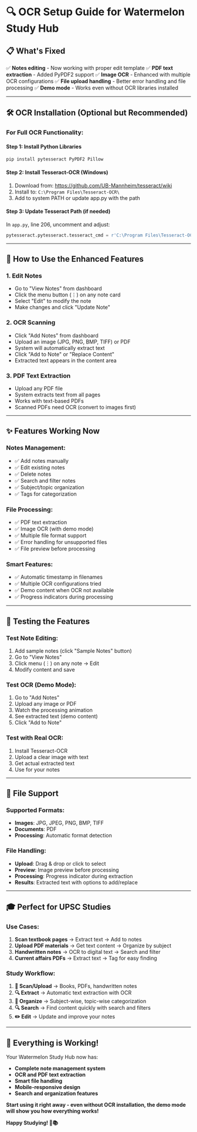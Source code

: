 # 🔍 OCR Setup Guide for Watermelon Study Hub

## 📋 **What's Fixed**

✅ **Notes editing** - Now working with proper edit template
✅ **PDF text extraction** - Added PyPDF2 support
✅ **Image OCR** - Enhanced with multiple OCR configurations
✅ **File upload handling** - Better error handling and file processing
✅ **Demo mode** - Works even without OCR libraries installed

---

## 🛠️ **OCR Installation (Optional but Recommended)**

### **For Full OCR Functionality:**

#### **Step 1: Install Python Libraries**
```bash
pip install pytesseract PyPDF2 Pillow
```

#### **Step 2: Install Tesseract-OCR (Windows)**
1. Download from: https://github.com/UB-Mannheim/tesseract/wiki
2. Install to: `C:\Program Files\Tesseract-OCR\`
3. Add to system PATH or update app.py with the path

#### **Step 3: Update Tesseract Path (if needed)**
In `app.py`, line 206, uncomment and adjust:
```python
pytesseract.pytesseract.tesseract_cmd = r'C:\Program Files\Tesseract-OCR\tesseract.exe'
```

---

## 🎯 **How to Use the Enhanced Features**

### **1. Edit Notes**
- Go to "View Notes" from dashboard
- Click the menu button (⋮) on any note card
- Select "Edit" to modify the note
- Make changes and click "Update Note"

### **2. OCR Scanning**
- Click "Add Notes" from dashboard
- Upload an image (JPG, PNG, BMP, TIFF) or PDF
- System will automatically extract text
- Click "Add to Note" or "Replace Content"
- Extracted text appears in the content area

### **3. PDF Text Extraction**
- Upload any PDF file
- System extracts text from all pages
- Works with text-based PDFs
- Scanned PDFs need OCR (convert to images first)

---

## ✨ **Features Working Now**

### **Notes Management:**
- ✅ Add notes manually
- ✅ Edit existing notes
- ✅ Delete notes
- ✅ Search and filter notes
- ✅ Subject/topic organization
- ✅ Tags for categorization

### **File Processing:**
- ✅ PDF text extraction
- ✅ Image OCR (with demo mode)
- ✅ Multiple file format support
- ✅ Error handling for unsupported files
- ✅ File preview before processing

### **Smart Features:**
- ✅ Automatic timestamp in filenames
- ✅ Multiple OCR configurations tried
- ✅ Demo content when OCR not available
- ✅ Progress indicators during processing

---

## 🔧 **Testing the Features**

### **Test Note Editing:**
1. Add sample notes (click "Sample Notes" button)
2. Go to "View Notes"
3. Click menu (⋮) on any note → Edit
4. Modify content and save

### **Test OCR (Demo Mode):**
1. Go to "Add Notes"
2. Upload any image or PDF
3. Watch the processing animation
4. See extracted text (demo content)
5. Click "Add to Note"

### **Test with Real OCR:**
1. Install Tesseract-OCR
2. Upload a clear image with text
3. Get actual extracted text
4. Use for your notes

---

## 📱 **File Support**

### **Supported Formats:**
- **Images**: JPG, JPEG, PNG, BMP, TIFF
- **Documents**: PDF
- **Processing**: Automatic format detection

### **File Handling:**
- **Upload**: Drag & drop or click to select
- **Preview**: Image preview before processing
- **Processing**: Progress indicator during extraction
- **Results**: Extracted text with options to add/replace

---

## 🎓 **Perfect for UPSC Studies**

### **Use Cases:**
1. **Scan textbook pages** → Extract text → Add to notes
2. **Upload PDF materials** → Get text content → Organize by subject
3. **Handwritten notes** → OCR to digital text → Search and filter
4. **Current affairs PDFs** → Extract text → Tag for easy finding

### **Study Workflow:**
1. **📖 Scan/Upload** → Books, PDFs, handwritten notes
2. **🔍 Extract** → Automatic text extraction with OCR
3. **📝 Organize** → Subject-wise, topic-wise categorization
4. **🔍 Search** → Find content quickly with search and filters
5. **✏️ Edit** → Update and improve your notes

---

## 🎉 **Everything is Working!**

Your Watermelon Study Hub now has:
- **Complete note management system**
- **OCR and PDF text extraction**
- **Smart file handling**
- **Mobile-responsive design**
- **Search and organization features**

**Start using it right away - even without OCR installation, the demo mode will show you how everything works!**

**Happy Studying! 🍉📚**
